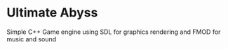 Ultimate Abyss
=============

Simple C++ Game engine using SDL for graphics rendering and FMOD for music and sound
